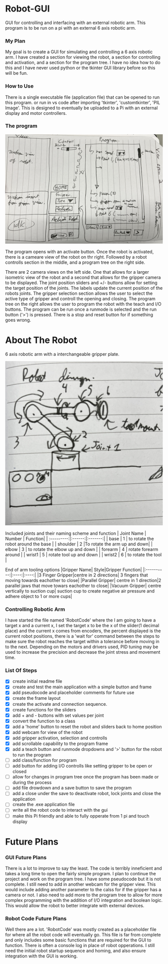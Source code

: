 # Robot-GUI
GUI for controlling and interfacing with an external robotic arm. This program is to be run on a pi with an external 6 axis robotic arm. 

### My Plan
My goal is to create a GUI for simulating and controlling a 6 axis robotic arm. I have created a section for viewing the robot, a section for controlling and activation, and a section for the program tree. 
I have no idea how to do this and I have never used python or the tkinter GUI library before so this will be fun. 

### How to Use
There is a single executable file (application file) that can be opened to run this program.
or run in vs code after importing 'tkinter', 'customtkinter', 'PIL Image'. This is designed to eventually be uploaded to a Pi with an external display and motor controllers. 
 

### The program
![IMG_7550](IMG_7550.jpg)
<!-- include small pictures -->
The program opens with an activate button. Once the robot is activated, there is a cameare view of the robot on thr right. Followed by a robot controlls section in the middle, and a program tree on the right side.

There are 2 camera views on the left side. One that allows for a larger isometric view of the robot and a second that allows for the gripper camera to be displayed. The joint position sliders and +/- buttons allow for setting the target position of the joints. The labels update the current position of the robots joints. The gripper selection section allows the user to select the active type of gripper and controll the opening and closing. The program tree on the right allows the user to program the robot with the teach and I/O buttons. The program can be run once a runmode is selected and the run button ('>') is pressed. There is a stop and reset button for if something goes wrong. 

<!-- I want to have a scrollable area for the program. This would include a teach button, runMode dropdown and run button. In the future I plan to have a I/O dropdown for gripper movements and I/O options
I plan to have a drop down with a run selection mode, this run selection mode also has a run button so that I can select if I want to run step by step and have to press run for the robot to go to then next taught position, or to run automatically through all the steps.  -->

# About The Robot
6 axis robotic arm with a interchangeable gripper plate. 

![IMG_7549](IMG_7549.jpg)

Included joints and their naming scheme and function 
| Joint Name | Number | Function|
| :---------:|:------:|:-------:|
| base     |    1       |    to rotate the robot around the base   |
| shoulder   | 2        |To rotate the arm up and down|
|  elbow |  3 |  to rotate the elbow up and down |
|  forearm |  4 |  rotate forearm around |
| wrist1  |  5 |  rotate tool up and down |
| wrist2  |  6 | to rotate the tool  |


End of arm tooling options
|Gripper Name| Style|Gripper Function|
|:----------:|:----:|:----:|
|3 Finger Gripper|centre in 2 directions| 3 fingers that moving towards eachother to close|
|Parallel Gripper| centre in 1 direction|2 parallel jaws that move towars eachother to close|
|Vacuum Gripper| centre vertically to suction cup| suction cup to create negative air pressure and adhere object to 1 or more cups|

### Controlling Robotic Arm
I have started the file named 'RobotCode' where the 
I am going to have a target x and a current x, I set the target x to be the x of the slider(1 decimal place) and the current x comes from encoders, the percent displayed is the current robot positions, there is a 'wait for' command between the steps to make sure the robot reaches the target within a tolerance before moving in to the next. Depending on the motors and drivers used, PID tuning may be used to increase the precision and decrease the joint stress and movement time. 

### List Of Steps
- [x] create initial readme file 
- [x] create and test the main application with a simple button and frame
- [x] add pseudocode and placeholder comments for future use
- [x] create the frame layout
- [x] create the activate and connection sequence. 
- [x] create functions for the sliders
- [x] add + and - buttons with set values per joint
- [x] convert the function to a class
- [x] add a 'home' button to reset the robot and sliders back to home position
- [x] add webcam for view of the robot
- [x] add gripper activation, selection and controlls 
- [x] add scrollable capability to the program frame
- [x] add a teach button and runmode dropdowns and '>' button for the robot to run the program
- [ ] add class/function for program
- [ ] add button for adding I/O controlls like setting gripper to be open or closed
- [ ] allow for changes in program tree once the program has been made or during the process
- [ ] add file drowdown and a save button to save the program
- [ ] add a close under the save to deactivate robot, lock joints and close the application
- [ ] create the .exe application file
- [ ] write all the robot code to interact with the gui
- [ ] make this Pi friendly and able to fully opperate from 1 pi and touch display

# Future Plans
### GUI Future Plans
There is a lot to improve to say the least. The code is terribly inneficient and takes a long time to open the fairly simple program. I plan to continue the project and work on the program tree. I have some pseudocode but it is not complete. I still need to add in another webcam for the gripper view. This would include adding another parameter to the calss for if the gripper has a camera or not. I also need to add more to the program tree to allow for more complex programming with the addition of I/O integration and boolean logic. This would allow the robot to better integrate with external devices. 
### Robot Code Future Plans
Well there are a lot. 'RobotCode' was mostly created as a placeholder file for where all the robot code will eventually go. This file is far from complete and only includes some basic functions that are required for the GUI to function. There is often a console log in place of robot opperations. I still need the initial robot startup sequence and homing, and also ensure integration with the GUI is working.